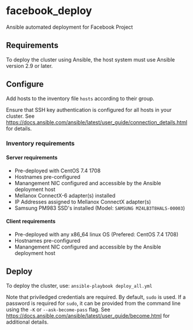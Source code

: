 # facebook_deploy

Ansible automated deployment for Facebook Project

## Requirements

To deploy the cluster using Ansible, the host system must use Ansible version 2.9 or later.

## Configure

Add hosts to the inventory file `hosts` according to their group.

Ensure that SSH key authentication is configured for all hosts in your cluster. See <https://docs.ansible.com/ansible/latest/user_guide/connection_details.html> for details.

### Inventory requirements

#### Server requirements

* Pre-deployed with CentOS 7.4 1708
* Hostnames pre-configured
* Manangement NIC configured and accessible by the Ansible deployment host
* Mellanox ConnectX-6 adapter(s) installed
* IP Addresses assigned to Mellanox ConnectX adapter(s)
* Samsung PM983 SSD's installed (Model: `SAMSUNG MZ4LB3T8HALS-00003`)

#### Client requirements

* Pre-deployed with any x86_64 linux OS (Prefered: CentOS 7.4 1708)
* Hostnames pre-configured
* Manangement NIC configured and accessible by the Ansible deployment host

## Deploy

To deploy the cluster, use: `ansible-playbook deploy_all.yml`

Note that priviledged credentials are required. By default, `sudo` is used. If a password is required for `sudo`, it can be provided from the command line using the `-K` or `--ask-become-pass` flag. See <https://docs.ansible.com/ansible/latest/user_guide/become.html> for additional details.
